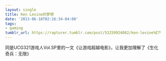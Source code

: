 ```yaml
---
layout: single
title: Ken Levine的梦想
date: '2013-06-18T02:16:34-04:00'
tags:
- gaming
tumblr_url: https://rapturer.tumblr.com/post/53259924082/ken-levine%E7%9A%84%E6%A2%A6%E6%83%B3
---
```

同是UCG321游戏人Vol.SP里的一文《让游戏超越电影》，让我更加理解了《生化奇兵：无限》

